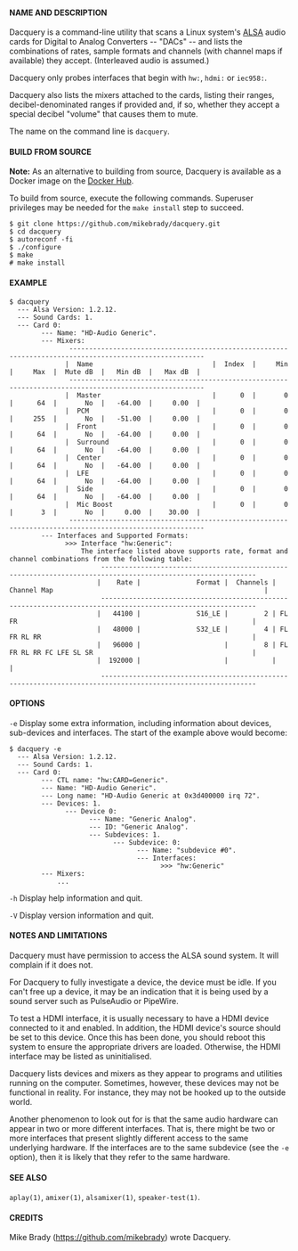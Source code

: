 #### NAME AND DESCRIPTION
Dacquery is a command-line utility that scans a Linux system's [ALSA](https://www.alsa-project.org/) audio cards for Digital to Analog Converters -- "DACs" -- and lists the combinations of rates, sample formats and channels
(with channel maps if available) they accept. (Interleaved audio is assumed.)

Dacquery only probes interfaces that begin with `hw:`, `hdmi:` or `iec958:`.

Dacquery also lists the mixers  attached to the cards, listing their ranges, decibel-denominated ranges if provided and, if so, whether they accept a special decibel "volume" that causes them to mute.

The name on the command line is `dacquery`.

#### BUILD FROM SOURCE
**Note:** As an alternative to building from source, Dacquery is available as a Docker image on the [Docker Hub](https://hub.docker.com/r/mikebrady/dacquery).

To build from source, execute the following commands. Superuser privileges may be needed for the `make install` step to succeed.
```
$ git clone https://github.com/mikebrady/dacquery.git
$ cd dacquery
$ autoreconf -fi
$ ./configure
$ make
# make install
```

#### EXAMPLE

```
$ dacquery
  --- Alsa Version: 1.2.12.
  --- Sound Cards: 1.
  --- Card 0:
        --- Name: "HD-Audio Generic".
        --- Mixers:
               --------------------------------------------------------------------------------------------------------
              |  Name                              |  Index  |     Min  |     Max  |  Mute dB  |   Min dB  |   Max dB  |
               --------------------------------------------------------------------------------------------------------
              |  Master                            |      0  |       0  |      64  |       No  |   -64.00  |     0.00  |
              |  PCM                               |      0  |       0  |     255  |       No  |   -51.00  |     0.00  |
              |  Front                             |      0  |       0  |      64  |       No  |   -64.00  |     0.00  |
              |  Surround                          |      0  |       0  |      64  |       No  |   -64.00  |     0.00  |
              |  Center                            |      0  |       0  |      64  |       No  |   -64.00  |     0.00  |
              |  LFE                               |      0  |       0  |      64  |       No  |   -64.00  |     0.00  |
              |  Side                              |      0  |       0  |      64  |       No  |   -64.00  |     0.00  |
              |  Mic Boost                         |      0  |       0  |       3  |       No  |     0.00  |    30.00  |
               --------------------------------------------------------------------------------------------------------
        --- Interfaces and Supported Formats:
              >>> Interface "hw:Generic":
                  The interface listed above supports rate, format and channel combinations from the following table:
                       -------------------------------------------------------------------------------------------------------------
                      |    Rate |              Format |  Channels | Channel Map                                                     |
                       -------------------------------------------------------------------------------------------------------------
                      |   44100 |              S16_LE |         2 | FL FR                                                           |
                      |   48000 |              S32_LE |         4 | FL FR RL RR                                                     |
                      |   96000 |                     |         8 | FL FR RL RR FC LFE SL SR                                        |
                      |  192000 |                     |           |                                                                 |
                       -------------------------------------------------------------------------------------------------------------
```
#### OPTIONS
`-e` Display some extra information, including information about devices, sub-devices and interfaces. The start of the example above would become:
```
$ dacquery -e
  --- Alsa Version: 1.2.12.
  --- Sound Cards: 1.
  --- Card 0:
        --- CTL name: "hw:CARD=Generic".
        --- Name: "HD-Audio Generic".
        --- Long name: "HD-Audio Generic at 0x3d400000 irq 72".
        --- Devices: 1.
              --- Device 0:
                    --- Name: "Generic Analog".
                    --- ID: "Generic Analog".
                    --- Subdevices: 1.
                          --- Subdevice: 0:
                                --- Name: "subdevice #0".
                                --- Interfaces:
                                      >>> "hw:Generic"
        --- Mixers:
            ...
```

`-h` Display help information and quit.

`-V` Display version information and quit.

#### NOTES AND LIMITATIONS
Dacquery must have permission to access the ALSA sound system. It will complain if it does not.

For Dacquery to fully investigate a device, the device must be idle. If you can't free up a device, it may be an indication that it is being used by a sound server such as PulseAudio or PipeWire.

To test a HDMI interface, it is usually necessary to have a HDMI device connected to it and enabled. In addition, the HDMI device's source should be set to this device. Once this has been done, you should reboot this system to ensure the appropriate drivers are loaded. Otherwise, the HDMI interface may be listed as uninitialised.

Dacquery lists devices and mixers as they appear to programs and utilities running on the computer. Sometimes, however, these devices may not be functional in reality. For instance, they may not be hooked up to the outside world.

Another phenomenon to look out for is that the same audio hardware can appear in two or more different interfaces. That is, there might be two or more interfaces that present slightly different access to the same underlying hardware. If the interfaces are to the same subdevice (see the `-e` option), then it is likely that they refer to the same hardware.

#### SEE ALSO
`aplay(1)`, `amixer(1)`, `alsamixer(1)`, `speaker-test(1)`.

#### CREDITS
Mike Brady (https://github.com/mikebrady) wrote Dacquery.
